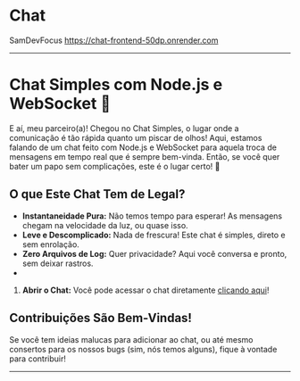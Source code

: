 # Chat
SamDevFocus
https://chat-frontend-50dp.onrender.com

---

# Chat Simples com Node.js e WebSocket 💬

E aí, meu parceiro(a)! Chegou no Chat Simples, o lugar onde a comunicação é tão rápida quanto um piscar de olhos! Aqui, estamos falando de um chat feito com Node.js e WebSocket para aquela troca de mensagens em tempo real que é sempre bem-vinda. Então, se você quer bater um papo sem complicações, este é o lugar certo! 🎉

## O que Este Chat Tem de Legal?

- **Instantaneidade Pura:** Não temos tempo para esperar! As mensagens chegam na velocidade da luz, ou quase isso.
- **Leve e Descomplicado:** Nada de frescura! Este chat é simples, direto e sem enrolação.
- **Zero Arquivos de Log:** Quer privacidade? Aqui você conversa e pronto, sem deixar rastros.
- 
1. **Abrir o Chat:**
   Você pode acessar o chat diretamente [clicando aqui](https://chat-frontend-50dp.onrender.com)!

## Contribuições São Bem-Vindas!

Se você tem ideias malucas para adicionar ao chat, ou até mesmo consertos para os nossos bugs (sim, nós temos alguns), fique à vontade para contribuir!

---
